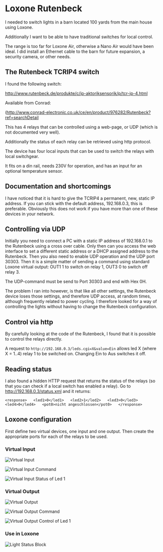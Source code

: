 # Loxone Rutenbeck

I needed to switch lights in a barn located 100 yards from the main
house using Loxone.

Additionally I want to be able to have traditional switches for local
control.

The range is too far for Loxone Air, otherwise a Nano Air would have
been ideal. I did install an Ethernet cable to the barn for future
expansion, a security camera, or other needs.

## The Rutenbeck TCRIP4 switch

I found the following switch:

http://www.rutenbeck.de/produkte/c/ip-aktoriksensorik/p/tcr-ip-4.html

Available from Conrad:

(http://www.conrad-electronic.co.uk/ce/en/product/976282/Rutenbeck?ref=searchDetail

This has 4 relays that can be controlled using a web-page, or UDP (which is
not documented very well).

Additionally the status of each relay can be retrieved using http protocol.

The device has four local inputs that can be used to switch the relays
with local switchgear.

It fits on a din rail, needs 230V for operation, and has an input for an
optional temperature sensor.

## Documentation and shortcomings

I have noticed that it is hard to give the TCRIP4 a permanent, new, static
IP address. If you can stick with the default address, 192.168.0.3, this is
preferable. Obviously this does not work if you have more than one of
these devices in your network.

## Controlling via UDP

Initially you need to connect a PC with a static IP address of 192.168.0.1 to
the Rutenbeck using a cross over cable. Only then can you access the web
interface to set a different static address or a DHCP assigned address to the
Rutenbeck. Then you also need to enable UDP operation and the UDP port 30303.
Then it is a simple matter of sending a command using standard Loxone virtual
output: OUT1 1 to switch on relay 1, OUT3 0 to switch off relay 3.

The UDP-command must be send to Port 30303 and end with Hex 0H.

The problem I ran into however, is that like all other settings, the Rutenbeck device
loses those settings, and therefore UDP access, at random times, although frequently
related to power cycling. I therefore looked for a way of controlling the lights without having
to change the Rutenbeck configuration.

## Control via http

By carefully looking at the code of the Rutenbeck, I found that it is possible to control the relays directly.

A request to `http://192.168.0.3/leds.cgi=X&value=Ein` allows led X (where X = 1..4) relay 1 to be switched on.
Changing Ein to Aus switches it off.

## Reading status

I also found a hidden HTTP request that returns the status of the relays (so that you can check if a local switch has enabled a relay). Go to http://192.168.0.3/status.xml
and it returns:

`<response>  
   <led1>0</led1>  
   <led2>1</led2>  
   <led3>0</led3>  
   <led4>0</led4>  
   <pot0>nicht angeschlossen</pot0>  
</response>
`

## Loxone configuration

First define two virtual devices, one input and one output. Then create the appropriate ports for each of the relays to be used.

### Virtual Input

![Virtual Input](rutenbeck_vi.png)

![Virtual Input Command](rutenbeck_vi2.png)

![Virtual Input Status of Led 1](rutenbeck_led1_status.png)

### Virtual Output

![Virtual Output](rutenbeck_vo.png)

![Virtual Output Command](rutenbeck_vo2.png)

![Virtual Output Control of Led 1](rutenbeck_vo_command.png)

### Use in Loxone

![Light Status Block](stablestatus.png)


